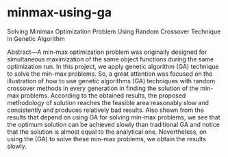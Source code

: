 minmax-using-ga
===============

Solving Minimax Optimization Problem Using Random Crossover Technique in Genetic Algorithm



Abstract—A min-max optimization problem was originally designed for simultaneous maximization of the same object functions during the same optimization run. In this project, we apply genetic algorithm (GA) technique to solve the min-max problems. So, a great attention was focused on the illustration of how to use genetic algorithms (GA) techniques with random crossover methods in every generation in finding the solution of the min-max problems. According to the obtained results, the proposed methodology of solution reaches the feasible area reasonably slow and consistently and produces relatively bad results. Also shown from the results that depend on using GA for solving min-max problems, we see that the optimum solution can be achieved slowly than traditional GA and notice that the solution is almost equal to the analytical one. Nevertheless, on using the (GA) to solve these min-max problems, we obtain the results slowly.
